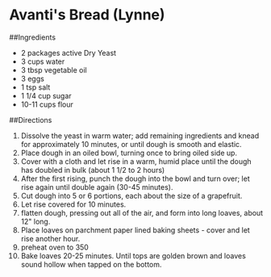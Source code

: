 # Avanti's Bread		(Lynne)

##Ingredients
*	2 packages active Dry Yeast
*	3 cups water
*	3 tbsp vegetable oil
*	3 eggs
*	1 tsp salt
*	1 1/4 cup sugar
*	10-11 cups flour

##Directions
1. Dissolve the yeast in warm water; add remaining ingredients and knead for approximately 10 minutes, or until dough is smooth and elastic.
1. Place dough in an oiled bowl, turning once to bring oiled side up.
1. Cover with a cloth and let rise in a warm, humid place until the dough has doubled in bulk (about 1 1/2 to 2 hours)
1. After the first rising, punch the dough into the bowl and turn over; let rise again until double again  (30-45 minutes).
1. Cut dough into 5 or 6 portions, each about the size of a grapefruit.
1. Let rise covered for 10 minutes.
1. flatten dough, pressing out all of the air, and form into long loaves, about 12" long.
1. Place loaves on parchment paper lined baking sheets - cover and let rise another hour.
1. preheat oven to 350
1. Bake loaves 20-25 minutes. Until tops are golden brown and loaves sound hollow when tapped on the bottom.
